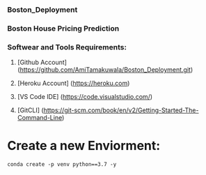 ### Boston_Deployment

### Boston House Pricing Prediction

### Softwear and Tools Requirements:

1. [Github Account] (https://github.com/AmiTamakuwala/Boston_Deployment.git)

2. [Heroku Account] (https://heroku.com)

3. [VS Code IDE] (https://code.visualstudio.com/)

4. [GitCLI] (https://git-scm.com/book/en/v2/Getting-Started-The-Command-Line)

# Create a new Enviorment:

```
conda create -p venv python==3.7 -y
```